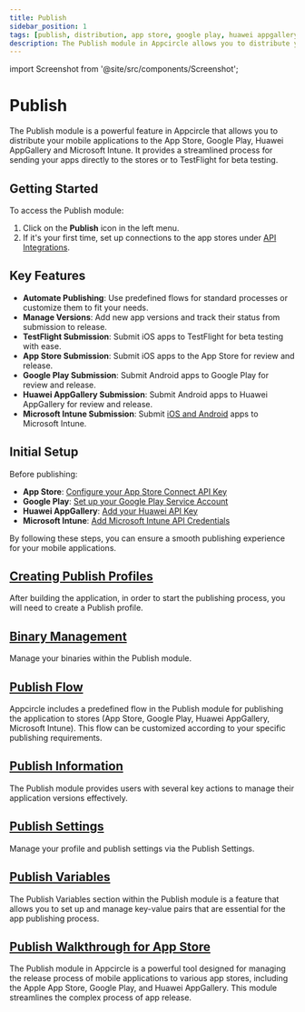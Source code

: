 ```yaml
---
title: Publish
sidebar_position: 1
tags: [publish, distribution, app store, google play, huawei appgallery, testflight, microsoft intune]
description: The Publish module in Appcircle allows you to distribute your mobile applications to the App Store, Google Play, Huawei AppGallery and Microsoft Intune.
---
```


import Screenshot from '@site/src/components/Screenshot';

# Publish

The Publish module is a powerful feature in Appcircle that allows you to distribute your mobile applications to the App Store, Google Play, Huawei AppGallery and Microsoft Intune. It provides a streamlined process for sending your apps directly to the stores or to TestFlight for beta testing.

<Screenshot url='https://cdn.appcircle.io/docs/assets/publish-main.png' />

## Getting Started

To access the Publish module:

1. Click on the **Publish** icon in the left menu.
2. If it's your first time, set up connections to the app stores under [API Integrations](/account/my-organization).

## Key Features

- **Automate Publishing**: Use predefined flows for standard processes or customize them to fit your needs.
- **Manage Versions**: Add new app versions and track their status from submission to release.
- **TestFlight Submission**: Submit iOS apps to TestFlight for beta testing with ease.
- **App Store Submission**: Submit iOS apps to the App Store for review and release.
- **Google Play Submission**: Submit Android apps to Google Play for review and release.
- **Huawei AppGallery Submission**: Submit Android apps to Huawei AppGallery for review and release.
- **Microsoft Intune Submission**: Submit [iOS and Android](/publish-integrations/common-publish-integrations/send-to-microsoft-intune) apps to Microsoft Intune.

## Initial Setup

Before publishing:

- **App Store**: [Configure your App Store Connect API Key](/account/my-organization/security/credentials/adding-an-app-store-connect-api-key.md)
- **Google Play**: [Set up your Google Play Service Account](/account/my-organization/security/credentials/adding-google-play-service-account.md)
- **Huawei AppGallery**: [Add your Huawei API Key](/account/my-organization/security/credentials/adding-huawei-api-key)
- **Microsoft Intune**: [Add Microsoft Intune API Credentials](/account/my-organization/security/credentials/adding-microsoft-intune-api-key)

By following these steps, you can ensure a smooth publishing experience for your mobile applications.

## [Creating Publish Profiles](/publish-module/creating-publish-profiles)

After building the application, in order to start the publishing process, you will need to create a Publish profile.

## [Binary Management](/publish-module/binary-management)

Manage your binaries within the Publish module.

## [Publish Flow](/publish-module/publish-flow)

Appcircle includes a predefined flow in the Publish module for publishing the application to stores (App Store, Google Play, Huawei AppGallery, Microsoft Intune). This flow can be customized according to your specific publishing requirements.

## [Publish Information](/publish-module/publish-information)

The Publish module provides users with several key actions to manage their application versions effectively.

## [Publish Settings](/publish-module/publish-settings)

Manage your profile and publish settings via the Publish Settings.

## [Publish Variables](/publish-module/publish-variables)

The Publish Variables section within the Publish module is a feature that allows you to set up and manage key-value pairs that are essential for the app publishing process.

## [Publish Walkthrough for App Store](/publish-module/publish-walkthrough-for-app-store)

The Publish module in Appcircle is a powerful tool designed for managing the release process of mobile applications to various app stores, including the Apple App Store, Google Play, and Huawei AppGallery. This module streamlines the complex process of app release.
